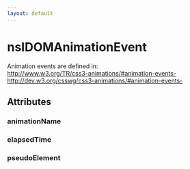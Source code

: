```yaml
---
layout: default
---
```


# nsIDOMAnimationEvent #
  
Animation events are defined in:  
http://www.w3.org/TR/css3-animations/#animation-events-  
http://dev.w3.org/csswg/css3-animations/#animation-events-  
  

## Attributes ##

### animationName ###

### elapsedTime ###

### pseudoElement ###
